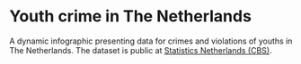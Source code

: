 # Youth crime in The Netherlands
A dynamic infographic presenting data for crimes and violations of youths in The Netherlands. The dataset is public at [Statistics Netherlands (CBS)](https://opendata.cbs.nl/statline/portal.html?_la=nl&_catalog=CBS&tableId=71930ned&_theme=489).
